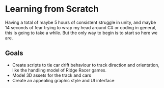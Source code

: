 # Learning from Scratch

Having a total of maybe 5 hours of consistent struggle in unity, and maybe 14 seconds of fear trying to wrap my head around C# or coding in general, this is going to take a while. But the only way to begin is to start so here we are.

## Goals

* Create scripts to tie car drift behaviour to track direction and orientation, like the handling model of Ridge Racer games.
* Model 3D assets for the track and cars
* Create an appealing graphic style and UI interface

